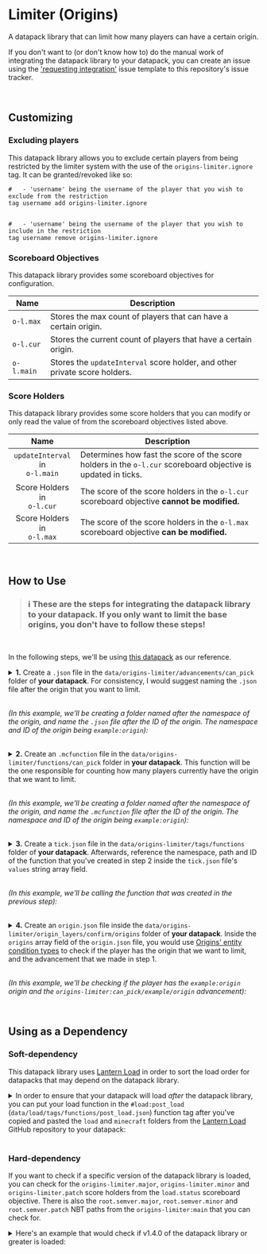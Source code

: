 # Limiter (Origins)

A datapack library that can limit how many players can have a certain origin.

If you don't want to (or don't know how to) do the manual work of integrating the datapack library to your datapack, you can create an issue using the ['requesting integration'](https://github.com/eggohito/origins-limiter/issues/new?assignees=eggohito&labels=request&template=requesting-integration.md&title=%5BREQUEST%5D) issue template to this repository's issue tracker.

<br>

## Customizing


### Excluding players
This datapack library allows you to exclude certain players from being restricted by the limiter system with the use of the `origins-limiter.ignore` tag. It can be granted/revoked like so:

```mcfunction
#   - 'username' being the username of the player that you wish to exclude from the restriction
tag username add origins-limiter.ignore


#   - 'username' being the username of the player that you wish to include in the restriction
tag username remove origins-limiter.ignore
```


### Scoreboard Objectives
This datapack library provides some scoreboard objectives for configuration.

Name       | Description
-----------|------------
`o-l.max`  | Stores the max count of players that can have a certain origin.
`o-l.cur`  | Stores the current count of players that have a certain origin.
`o-l.main` | Stores the `updateInterval` score holder, and other private score holders.


### Score Holders
This datapack library provides some score holders that you can modify or only read the value of from the scoreboard objectives listed above.

Name                                | Description
:----------------------------------:|------------
`updateInterval` in <br> `o-l.main` | Determines how fast the score of the score holders in the `o-l.cur` scoreboard objective is updated in ticks.
Score Holders in <br> `o-l.cur`     | The score of the score holders in the `o-l.cur` scoreboard objective **cannot be modified.**
Score Holders in <br> `o-l.max`     | The score of the score holders in the `o-l.max` scoreboard objective **can be modified.**

<br>

## How to Use

> ### :information_source: These are the steps for integrating the datapack library to your datapack. If you only want to limit the base origins, you don't have to follow these steps!
<br>

In the following steps, we'll be using [this datapack](https://github.com/eggohito/origins-limiter/tree/example/test_origin) as our reference.

<details>
<summary>
<b>1.</b> Create a <code>.json</code> file in the <code>data/origins-limiter/advancements/can_pick</code> folder of <b>your datapack</b>. For consistency, I would suggest naming the <code>.json</code> file after the origin that you want to limit.

<br>
<br>

<i>(In this example, we'll be creating a folder named after the namespace of the origin, and name the <code>.json</code> file after the ID of the origin. The namespace and ID of the origin being <code>example:origin</code>):</i>
</summary>

<br>

`data/origins-limiter/advancements/can_pick/example/origin.json`

```json
{
    "criteria": {
        "dummy": {
            "trigger": "minecraft:impossible"
        }
    }
}
```

</details>

<br>

<details>
<summary>
<b>2.</b> Create an <code>.mcfunction</code> file in the <code>data/origins-limiter/functions/can_pick</code> folder in <b>your datapack</b>. This function will be the one responsible for counting how many players currently have the origin that we want to limit.

<br>
<br>

<i>(In this example, we'll be creating a folder named after the namespace of the origin, and name the <code>.mcfunction</code> file after the ID of the origin. The namespace and ID of the origin being <code>example:origin</code>):</i>
</summary>

<br>

`data/origins-limiter/functions/can_pick/example/origin.mcfunction`

```mcfunction
#
#   Set the max count for this origin once (can then be changed in-game afterwards)
#
#   - `example:origin` = being the namespace and ID of the origin that you wish to limit 
#
execute unless score example:origin o-l.max = example:origin o-l.max run scoreboard players set example:origin o-l.max 1


#
#   Store the count of the players that currently have this origin
#
#   - `example:origin` = being the namespace and ID of the origin that you wish to limit
#
execute store result score example:origin o-l.cur if entity @a[tag = !origins-limiter.ignore, nbt = {cardinal_components: {"origins:origin": {OriginLayers: [{Origin: "example:origin"}]}}}]


#
#   Grant the player an advancement to indicate that the player can choose the origin. Revoke the advancement otherwise
#
#   - `example:origin` = being the namespace and ID of the origin that you wish to limit
#   - `origins-limiter:can_pick/example/origin` = being the advancement you made for the origin
#
execute if score example:origin o-l.cur < example:origin o-l.max run advancement grant @a only origins-limiter:can_pick/example/origin

execute if score example:origin o-l.cur >= example:origin o-l.max run advancement revoke @a only origins-limiter:can_pick/example/origin
```

</details>

<br>

<details>
<summary>
<b>3.</b> Create a <code>tick.json</code> file in the <code>data/origins-limiter/tags/functions</code> folder of <b>your datapack</b>. Afterwards, reference the namespace, path and ID of the function that you've created in step 2 inside the <code>tick.json</code> file's <code>values</code> string array field. 

<br>
<br>

<i>(In this example, we'll be calling the function that was created in the previous step):</i>
</summary>

<br>

`data/origins-limiter/tags/functions/tick.json`

```json
{
    "values": [
        "origins-limiter:can_pick/example/origin"
    ]
}
```

</details>

<br>

<details>
<summary>
<b>4.</b> Create an <code>origin.json</code> file inside the <code>data/origins-limiter/origin_layers/confirm/origins</code> folder of <b>your datapack</b>. Inside the <code>origins</code> array field of the <code>origin.json</code> file, you would use <a href = "https://origins.readthedocs.io/en/latest/guides/data/origin_conditions_in_layers/">Origins' entity condition types</a> to check if the player has the origin that we want to limit, and the advancement that we made in step 1.

<br>
<br>

<i>(In this example, we'll be checking if the player has the <code>example:origin</code> origin and the <code>origins-limiter:can_pick/example/origin</code> advancement):</i>
</summary>

<br>

In this example snippet, we're using the `origins:origin` entity condition type to check if the player has the `example:origin` origin, and the `origins:advancement` entity condition type to check if the player has the `origins-limiter:can_pick/example/origin` advancement, which is the `.json` file made in step 1.

```json
{
    "origins": [
        {
            "condition": {
                "type": "origins:and",
                "conditions": [
                    {
                        "type": "origins:origin",
                        "origin": "example:origin"
                    },
                    {
                        "type": "origins:advancement",
                        "advancement": "origins-limiter:status/ignore",
                        "inverted": true
                    },
                    {
                        "type": "origins:advancement",
                        "advancement": "origins-limiter:can_pick/example/origin"
                    }
                ]
            },
            "origins": [
                "example:origin"
            ]
        },
        {
            "condition": {
                "type": "origins:and",
                "conditions": [
                    {
                        "type": "origins:origin",
                        "origin": "example:origin"
                    },
                    {
                        "type": "origins:advancement",
                        "advancement": "origins-limiter:status/ignore",
                        "inverted": true
                    },
                    {
                        "type": "origins:advancement",
                        "advancement": "origins-limiter:can_pick/example/origin",
                        "inverted": true
                    }
                ]
            },
            "origins": [
                "origins-limiter:status/restrict"
            ]
        }
    ]
}
```

</details>

<br>

## Using as a Dependency
### Soft-dependency

This datapack library uses [Lantern Load](https://github.com/LanternMC/Load) in order to sort the load order for datapacks that may depend on the datapack library.

<details>
<summary>
In order to ensure that your datapack will load <i>after</i> the datapack library, you can put your load function in the <code>#load:post_load</code> (<code>data/load/tags/functions/post_load.json</code>) function tag after you've copied and pasted the <code>load</code> and <code>minecraft</code> folders from the <a href="https://github.com/LanternMC/Load">Lantern Load</a> GitHub repository to your datapack:
</summary>

```json
{
    "values": [
        "namespace:path/to/function"
    ]
}
```
* `namespace` being the name of the folder that you're using in your datapack's `data` folder. <br>
(e.g: in `data/example`, `example` will be the 'namespace' folder.)
* `path/to/function` being the function that you're using to load stuff. <br>
(e.g: in `data/example/functions/load.mcfunction`, `example:load` will be the full namespace, path and ID of the function.)

</details>
<br>

### Hard-dependency

If you want to check if a specific version of the datapack library is loaded, you can check for the `origins-limiter.major`, `origins-limiter.minor` and `origins-limiter.patch` score holders from the `load.status` scoreboard objective. There is also the `root.semver.major`, `root.semver.minor` and `root.semver.patch` NBT paths from the `origins-limiter:main` that you can check for.


<details>
<summary>
Here's an example that would check if v1.4.0 of the datapack library or greater is loaded:
</summary>

```mcfunction
#   Check if v1.4.0 of origins-limiter is loaded
execute if score origins-limiter.major load.status matches 1.. if score origins-limiter.minor load.status matches 4.. run say Datapack loaded! :D


#   Check if v1.4.0 of origins-limiter is NOT loaded
execute unless score origins-limiter.major load.status matches 1.. if score origins-limiter.minor load.status matches 4.. run say Missing origins-limiter_v1.4.0 dependency! D:
```

</details>
